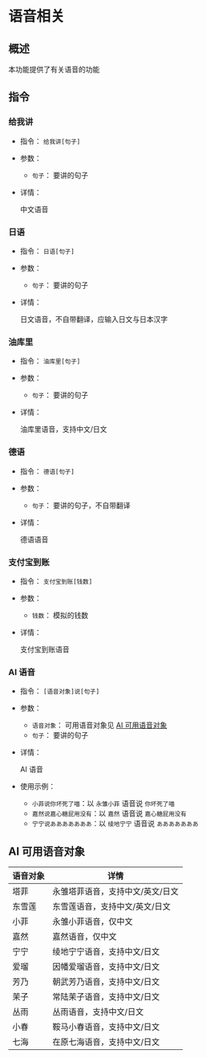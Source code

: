 # 语音相关

## 概述

本功能提供了有关语音的功能

## 指令

### 给我讲

- 指令： `给我讲[句子]`

- 参数：

  - `句子`： 要讲的句子

- 详情：

  中文语音

### 日语

- 指令： `日语[句子]`

- 参数：

  - `句子`： 要讲的句子

- 详情：

  日文语音，不自带翻译，应输入日文与日本汉字

### 油库里

- 指令： `油库里[句子]`

- 参数：

  - `句子`： 要讲的句子

- 详情：

  油库里语音，支持中文/日文

### 德语

- 指令： `德语[句子]`

- 参数：

  - `句子`： 要讲的句子，不自带翻译

- 详情：

  德语语音

### 支付宝到账

- 指令： `支付宝到账[钱数]`

- 参数：

  - `钱数`： 模拟的钱数

- 详情：

  支付宝到账语音

### AI 语音

- 指令： `[语音对象]说[句子]`

- 参数：
  - `语音对象`： 可用语音对象见 [AI 可用语音对象](#ai-可用语音对象)
  - `句子`： 要讲的句子

- 详情：

  AI 语音

- 使用示例：
  - `小菲说你坏死了喵`：以 `永雏小菲` 语音说 `你坏死了喵`
  - `嘉然说嘉心糖屁用没有`：以 `嘉然` 语音说 `嘉心糖屁用没有`
  - `宁宁说あああああああ`：以 `绫地宁宁` 语音说 `あああああああ`

## AI 可用语音对象

|语音对象|详情|
|-------|----|
|塔菲|永雏塔菲语音，支持中文/英文/日文|
|东雪莲|东雪莲语音，支持中文/英文/日文|
|小菲|永雏小菲语音，仅中文|
|嘉然|嘉然语音，仅中文|
|宁宁|绫地宁宁语音，支持中文/日文|
|爱瑠|因幡爱瑠语音，支持中文/日文|
|芳乃|朝武芳乃语音，支持中文/日文|
|茉子|常陆茉子语音，支持中文/日文|
|丛雨|丛雨语音，支持中文/日文|
|小春|鞍马小春语音，支持中文/日文|
|七海|在原七海语音，支持中文/日文|

